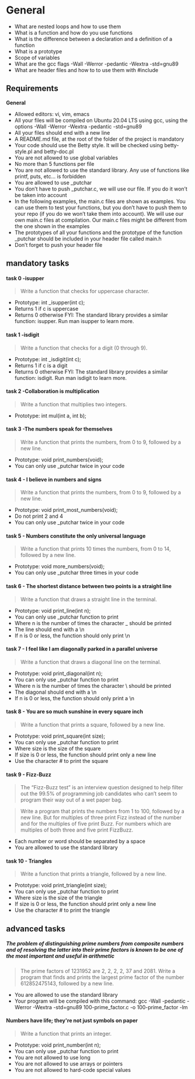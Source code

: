 # General
* What are nested loops and how to use them
* What is a function and how do you use functions
* What is the difference between a declaration and a definition of a function
* What is a prototype
* Scope of variables
* What are the gcc flags -Wall -Werror -pedantic -Wextra -std=gnu89
* What are header files and how to to use them with #include
## Requirements
  **General**
* Allowed editors: vi, vim, emacs
* All your files will be compiled on Ubuntu 20.04 LTS using gcc, using the options -Wall -Werror -Wextra -pedantic -std=gnu89
* All your files should end with a new line
* A README.md file, at the root of the folder of the project is mandatory
* Your code should use the Betty style. It will be checked using betty-style.pl and betty-doc.pl
* You are not allowed to use global variables
* No more than 5 functions per file
* You are not allowed to use the standard library. Any use of functions like printf, puts, etc… is forbidden
* You are allowed to use _putchar
* You don’t have to push _putchar.c, we will use our file. If you do it won’t be taken into account
* In the following examples, the main.c files are shown as examples.  You can use them to test your functions, but you don’t have to push them to your repo (if you do we won’t take them into account). We will use our own main.c files at compilation. Our main.c files might be different from the one shown in the examples
* The prototypes of all your functions and the prototype of the function _putchar should be included in your header file called main.h
* Don’t forget to push your header file
## mandatory tasks

#### task 0 -isupper
>Write a function that checks for uppercase character.<br>
* Prototype: int _isupper(int c); 
* Returns 1 if c is uppercase 
* Returns 0 otherwise 
FYI: The standard library provides a similar function: isupper. Run man isupper to learn more.

#### task 1 -isdigit
> Write a function that checks for a digit (0 through 9).
* Prototype: int _isdigit(int c);
* Returns 1 if c is a digit
* Returns 0 otherwise
FYI: The standard library provides a similar function: isdigit. Run man isdigit to learn more.

#### task 2 -Collaboration is multiplication
> Write a function that multiplies two integers.
* Prototype: int mul(int a, int b);

#### task 3 -The numbers speak for themselves
> Write a function that prints the numbers, from 0 to 9, followed by a new line.
* Prototype: void print_numbers(void);
* You can only use _putchar twice in your code

#### task 4 - I believe in numbers and signs
> Write a function that prints the numbers, from 0 to 9, followed by a new line.
* Prototype: void print_most_numbers(void);
* Do not print 2 and 4
* You can only use _putchar twice in your code

#### task 5 - Numbers constitute the only universal language
> Write a function that prints 10 times the numbers, from 0 to 14, followed by a new line.

* Prototype: void more_numbers(void);
* You can only use _putchar three times in your code

#### task 6 - The shortest distance between two points is a straight line
> Write a function that draws a straight line in the terminal.
* Prototype: void print_line(int n);
* You can only use _putchar function to print
* Where n is the number of times the character _ should be printed
* The line should end with a \n
* If n is 0 or less, the function should only print \n

#### task 7 - I feel like I am diagonally parked in a parallel universe
> Write a function that draws a diagonal line on the terminal.
* Prototype: void print_diagonal(int n);
* You can only use _putchar function to print
* Where n is the number of times the character \ should be printed
* The diagonal should end with a \n
* If n is 0 or less, the function should only print a \n

#### task 8 - You are so much sunshine in every square inch
> Write a function that prints a square, followed by a new line.
* Prototype: void print_square(int size);
* You can only use _putchar function to print
* Where size is the size of the square
* If size is 0 or less, the function should print only a new line
* Use the character # to print the square

#### task 9 - Fizz-Buzz
> The “Fizz-Buzz test” is an interview question designed to help filter out the 99.5% of programming job candidates who can’t seem to program their way out of a wet paper bag.

> Write a program that prints the numbers from 1 to 100, followed by a new line. But for multiples of three print Fizz instead of the number and for the multiples of five print Buzz. For numbers which are multiples of both three and five print FizzBuzz.

* Each number or word should be separated by a space
* You are allowed to use the standard library

#### task 10 - Triangles
> Write a function that prints a triangle, followed by a new line.

* Prototype: void print_triangle(int size);
* You can only use _putchar function to print
* Where size is the size of the triangle
* If size is 0 or less, the function should print only a new line
* Use the character # to print the triangle

## advanced tasks
##### The problem of distinguishing prime numbers from composite numbers and of resolving the latter into their prime factors is known to be one of the most important and useful in arithmetic
> The prime factors of 1231952 are 2, 2, 2, 2, 37 and 2081.
> Write a program that finds and prints the largest prime factor of the number 612852475143, followed by a new line.

* You are allowed to use the standard library
* Your program will be compiled with this command: gcc -Wall -pedantic -Werror -Wextra -std=gnu89 100-prime_factor.c -o 100-prime_factor -lm

#### Numbers have life; they're not just symbols on paper
> Write a function that prints an integer.

* Prototype: void print_number(int n);
* You can only use _putchar function to print
* You are not allowed to use long
* You are not allowed to use arrays or pointers
* You are not allowed to hard-code special values
